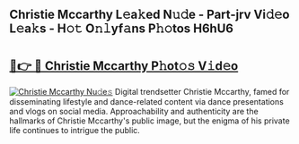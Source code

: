 ## Christie Mccarthy L𝚎a𝚔ed N𝚞𝚍e - Part-jrv Vi𝚍𝚎o L𝚎a𝚔s - H𝚘𝚝 O𝚗𝚕yf𝚊ns P𝚑𝚘tos H6hU6

# <h2><a href="http://kfa0wq.oniu.top/?m=Christie+Mccarthy">🔗👉 🔴 Christie Mccarthy P𝚑ot𝚘𝚜 V𝚒d𝚎o</a></h2>

[![Christie Mccarthy Nu𝚍e𝚜](https://i.imgur.com/0qMVB7G.gif)](http://kfa0wq.oniu.top/?m=Christie+Mccarthy)
Digital trendsetter Christie Mccarthy, famed for disseminating lifestyle and dance-related content via dance presentations and vlogs on social media. Approachability and authenticity are the hallmarks of Christie Mccarthy's public image, but the enigma of his private life continues to intrigue the public.  
